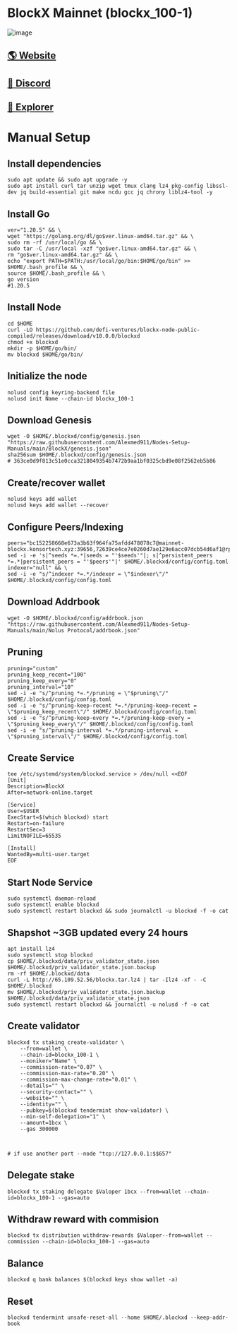 # BlockX Mainnet (blockx_100-1)

![image](https://253241264-files.gitbook.io/~/files/v0/b/gitbook-x-prod.appspot.com/o/spaces%2FXnmMY63g38TZM2uGNbd1%2Fuploads%2F2cI5N6Cy3soSzgdbYi8F%2Ft.png?alt=media&token=0faf5a35-fcff-4480-9d98-1cdf5baca449)

## <a href="https://www.blockxnet.com/">🌎 Website </a>
## <a href="https://discord.gg/479QrBHbq2">💎 Discord </a>
## <a href="https://ping.blockxnet.com/blockx">🚀 Explorer </a>

# Manual Setup

## Install dependencies
```
sudo apt update && sudo apt upgrade -y
sudo apt install curl tar unzip wget tmux clang lz4 pkg-config libssl-dev jq build-essential git make ncdu gcc jq chrony liblz4-tool -y
```
## Install Go
```
ver="1.20.5" && \
wget "https://golang.org/dl/go$ver.linux-amd64.tar.gz" && \
sudo rm -rf /usr/local/go && \
sudo tar -C /usr/local -xzf "go$ver.linux-amd64.tar.gz" && \
rm "go$ver.linux-amd64.tar.gz" && \
echo "export PATH=$PATH:/usr/local/go/bin:$HOME/go/bin" >> $HOME/.bash_profile && \
source $HOME/.bash_profile && \
go version    
#1.20.5
```
## Install Node

```
cd $HOME
curl -LO https://github.com/defi-ventures/blockx-node-public-compiled/releases/download/v10.0.0/blockxd
chmod +x blockxd
mkdir -p $HOME/go/bin/
mv blockxd $HOME/go/bin/
```
## Initialize the node
```
nolusd config keyring-backend file
nolusd init Name --chain-id blockx_100-1
```

## Download Genesis
```
wget -O $HOME/.blockxd/config/genesis.json "https://raw.githubusercontent.com/Alexmed911/Nodes-Setup-Manuals/main/BlockX/genesis.json"
sha256sum $HOME/.blockxd/config/genesis.json
# 363ce0d9f813c51e0cca3218049354b7472b9aa1bf0325cbd9e08f2562eb5b86
```
## Create/recover wallet
```
nolusd keys add wallet
nolusd keys add wallet --recover
```

## Configure Peers/Indexing
```
peers="bc152258668e673a3b63f964fa75afdd478078c7@mainnet-blockx.konsortech.xyz:39656,72639ce4ce7e0260d7ae129e6acc07dcb54d6af1@rpc.blockx.indonode.net:20656,ed5384bd984a04f19aeb7e17699c061bffd16c41@88.99.59.227:11632"
sed -i -e 's|^seeds *=.*|seeds = "'$seeds'"|; s|^persistent_peers *=.*|persistent_peers = "'$peers'"|' $HOME/.blockxd/config/config.toml
indexer="null" && \
sed -i -e "s/^indexer *=.*/indexer = \"$indexer\"/" $HOME/.blockxd/config/config.toml
```
## Download Addrbook
```
wget -O $HOME/.blockxd/config/addrbook.json "https://raw.githubusercontent.com/Alexmed911/Nodes-Setup-Manuals/main/Nolus Protocol/addrbook.json"
```
## Pruning
```
pruning="custom"
pruning_keep_recent="100"
pruning_keep_every="0"
pruning_interval="10"
sed -i -e "s/^pruning *=.*/pruning = \"$pruning\"/" $HOME/.blockxd/config/config.toml
sed -i -e "s/^pruning-keep-recent *=.*/pruning-keep-recent = \"$pruning_keep_recent\"/" $HOME/.blockxd/config/config.toml
sed -i -e "s/^pruning-keep-every *=.*/pruning-keep-every = \"$pruning_keep_every\"/" $HOME/.blockxd/config/config.toml
sed -i -e "s/^pruning-interval *=.*/pruning-interval = \"$pruning_interval\"/" $HOME/.blockxd/config/config.toml
```
## Create Service
```
tee /etc/systemd/system/blockxd.service > /dev/null <<EOF
[Unit]
Description=BlockX
After=network-online.target

[Service]
User=$USER
ExecStart=$(which blockxd) start
Restart=on-failure
RestartSec=3
LimitNOFILE=65535

[Install]
WantedBy=multi-user.target
EOF
```
## Start Node Service
```
sudo systemctl daemon-reload
sudo systemctl enable blockxd
sudo systemctl restart blockxd && sudo journalctl -u blockxd -f -o cat
```
## Shapshot ~3GB updated every 24 hours
```
apt install lz4
sudo systemctl stop blockxd
cp $HOME/.blockxd/data/priv_validator_state.json $HOME/.blockxd/priv_validator_state.json.backup
rm -rf $HOME/.blockxd/data
curl -L http://65.109.52.56/blockx.tar.lz4 | tar -Ilz4 -xf - -C $HOME/.blockxd
mv $HOME/.blockxd/priv_validator_state.json.backup $HOME/.blockxd/data/priv_validator_state.json
sudo systemctl restart blockxd && journalctl -u nolusd -f -o cat
```
## Create validator
```
blockxd tx staking create-validator \
    --from=wallet \
    --chain-id=blockx_100-1 \
    --moniker="Name" \
    --commission-rate="0.07" \
    --commission-max-rate="0.20" \
    --commission-max-change-rate="0.01" \
    --details="" \
    --security-contact="" \
    --website="" \
    --identity="" \
    --pubkey=$(blockxd tendermint show-validator) \
    --min-self-delegation="1" \
    --amount=1bcx \
    --gas 300000 
 

  
# if use another port --node "tcp://127.0.0.1:$$657"
  ``` 
##  Delegate stake
```
blockxd tx staking delegate $Valoper 1bcx --from=wallet --chain-id=blockx_100-1 --gas=auto
```
##  Withdraw reward with commision
```
blockxd tx distribution withdraw-rewards $Valoper--from=wallet --commission --chain-id=blockx_100-1 --gas=auto
```
##  Balance
```
blockxd q bank balances $(blockxd keys show wallet -a)
```
##  Reset
```
blockxd tendermint unsafe-reset-all --home $HOME/.blockxd --keep-addr-book
